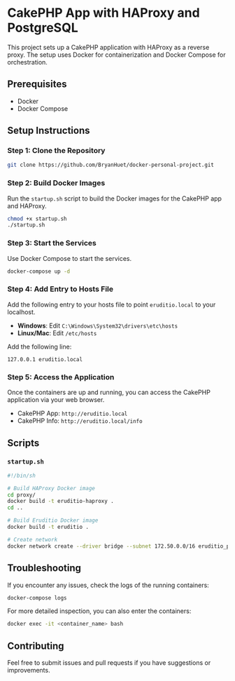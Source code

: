 # CakePHP App with HAProxy and PostgreSQL

This project sets up a CakePHP application with HAProxy as a reverse proxy. The setup uses Docker for containerization and Docker Compose for orchestration. 

## Prerequisites

- Docker
- Docker Compose

## Setup Instructions

### Step 1: Clone the Repository

```sh
git clone https://github.com/BryanHuet/docker-personal-project.git
```

### Step 2: Build Docker Images

Run the `startup.sh` script to build the Docker images for the CakePHP app and HAProxy.

```sh
chmod +x startup.sh
./startup.sh
```

### Step 3: Start the Services

Use Docker Compose to start the services.

```sh
docker-compose up -d
```
### Step 4: Add Entry to Hosts File

Add the following entry to your hosts file to point `eruditio.local` to your localhost.

- **Windows**: Edit `C:\Windows\System32\drivers\etc\hosts`
- **Linux/Mac**: Edit `/etc/hosts`

Add the following line:

```
127.0.0.1 eruditio.local
```
### Step 5: Access the Application

Once the containers are up and running, you can access the CakePHP application via your web browser.

- CakePHP App: `http://eruditio.local`
- CakePHP Info: `http://eruditio.local/info` 

## Scripts

### `startup.sh`

```sh
#!/bin/sh

# Build HAProxy Docker image
cd proxy/
docker build -t eruditio-haproxy .
cd ..

# Build Eruditio Docker image
docker build -t eruditio .

# Create network
docker network create --driver bridge --subnet 172.50.0.0/16 eruditio_proxnet
```

## Troubleshooting

If you encounter any issues, check the logs of the running containers:

```sh
docker-compose logs
```

For more detailed inspection, you can also enter the containers:

```sh
docker exec -it <container_name> bash
```

## Contributing

Feel free to submit issues and pull requests if you have suggestions or improvements.
